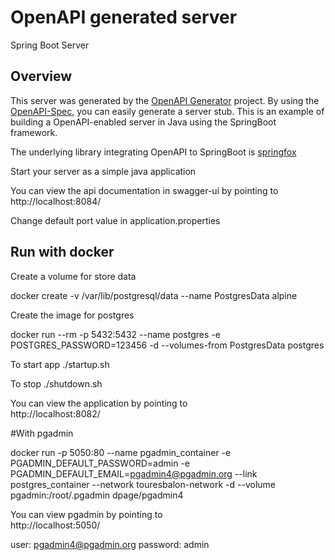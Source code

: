 # OpenAPI generated server

Spring Boot Server 


## Overview  
This server was generated by the [OpenAPI Generator](https://openapi-generator.tech) project.
By using the [OpenAPI-Spec](https://openapis.org), you can easily generate a server stub.
This is an example of building a OpenAPI-enabled server in Java using the SpringBoot framework.

The underlying library integrating OpenAPI to SpringBoot is [springfox](https://github.com/springfox/springfox)

Start your server as a simple java application

You can view the api documentation in swagger-ui by pointing to  
http://localhost:8084/

Change default port value in application.properties

## Run with docker

Create a volume for store data

docker create -v /var/lib/postgresql/data --name PostgresData alpine

Create the image for postgres

docker run --rm -p 5432:5432 --name postgres -e POSTGRES_PASSWORD=123456 -d --volumes-from PostgresData postgres

To start app
./startup.sh

To stop 
./shutdown.sh

You can view the application by pointing to  
http://localhost:8082/

#With pgadmin

docker run -p 5050:80 --name pgadmin_container -e PGADMIN_DEFAULT_PASSWORD=admin -e PGADMIN_DEFAULT_EMAIL=pgadmin4@pgadmin.org --link postgres_container --network touresbalon-network -d --volume pgadmin:/root/.pgadmin dpage/pgadmin4

You can view pgadmin by pointing to  
http://localhost:5050/

user: pgadmin4@pgadmin.org
password: admin